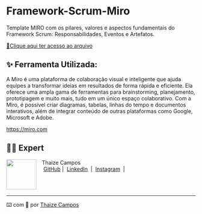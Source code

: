 # Framework-Scrum-Miro
Template MIRO com os pilares, valores e aspectos fundamentais do Framework Scrum: Responsabilidades, Eventos e Artefatos. 

<a href="TO DO SCRUM.pdf" title="Read PDF"> 📕Clique aqui ter acesso ao arquivo</a>

## ✨ Ferramenta Utilizada:

A Miro é uma plataforma de colaboração visual e inteligente que ajuda equipes a transformar ideias em resultados de forma rápida e eficiente. Ela oferece uma ampla gama de ferramentas para brainstorming, planejamento, prototipagem e muito mais, tudo em um único espaço colaborativo. Com a Miro, é possível criar diagramas, tabelas, linhas do tempo e documentos interativos, além de integrar conteúdo de outras plataformas como Google, Microsoft e Adobe. 

https://miro.com

## 👨‍💻 Expert

<p>
    <img 
      align=left 
      margin=10 
      width=80 
      src="https://avatars.githubusercontent.com/u/189490122?v=4"
    />
    <p>&nbsp&nbsp&nbspThaize Campos<br>
    &nbsp&nbsp&nbsp
    <a href="https://github.com/Thaizebmc/">
    GitHub</a>&nbsp;|&nbsp;
    <a href="https://www.linkedin.com/in/thaize-barbosa-mendes-campos-63b47427a/">LinkedIn</a>
&nbsp;|&nbsp;
    <a href="https://www.instagram.com/camposthaize/">
    Instagram</a>
&nbsp;|&nbsp;</p>
</p>
<br/><br/>
<p>

---

⌨️ com 💜 por [Thaize Campos](https://github.com/Thaizebmc/)


